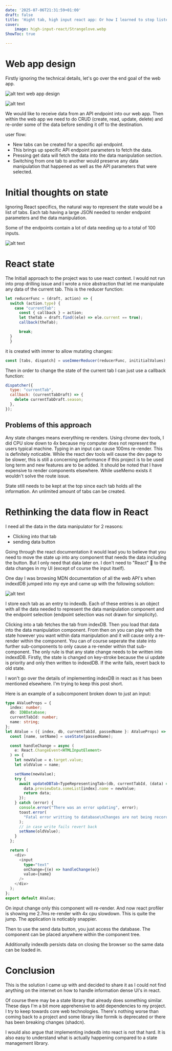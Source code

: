```yaml
---
date: '2025-07-06T21:31:59+01:00'
draft: false
title: 'Hight tab, high input react app: Or how I learned to stop listening to react docs and learn data flow.'
cover:
    image: high-input-react/Strangelove.webp
ShowToc: true

---
```


# Web app design

Firstly ignoring the technical details, let's go over the end goal of the web app. 

![alt text](/high-input-react/image-1.png)
web app design


![alt text](/high-input-react/image-2.png)

We would like to receive data from an API endpoint into our web app. Then within the web app we need to do CRUD (create, read, update, delete) and re-order some of the data before sending it off to the destination.

user flow:

- New tabs can be created for a specific api endpoint. 
- This brings up specific API endpoint parameters to fetch the data. 
- Pressing get data will fetch the data into the data manipulation section. 
- Switching from one tab to another would preserve any data manipulation that happened as well as the API parameters that were selected. 


# Initial thoughts on state


Ignoring React specifics, the natural way to represent the state would be a list of tabs. Each tab having a large JSON needed to render endpoint parameters and the data manipulation. 

Some of the endpoints contain a lot of data needing up to a total of 100 inputs. 

![alt text](/high-input-react/image-4.png)

# React state

The Initiall approach to the project was to use react context. I would not run into prop drilling issue and I wrote a nice abstraction that let me manipulate any data of the current tab. 
This is the reducer function:
```javascript
let reducerFunc = (draft, action) => {
  switch (action.type) {
    case "currentTab":
      const { callback } = action;
      let theTab = draft.find((ele) => ele.current == true);
      callback(theTab);

      break;
  }
  }

```
it is created with immer to allow mutating changes:
```javascript
const [tabs, dispatch] = useImmerReducer(reducerFunc, inititialValues);
```


Then in order to change the state of the current tab I can just use a callback function:

```javascript
dispatcher({
  type: "currentTab",
  callback: (currentTabDraft) => {
    delete currentTabDraft.season;
  },
});
```

## Problems of this approach
Any state changes means everything re-renders. Using chrome dev tools, I did CPU slow down to 4x because my computer does not represent the users typical machine. Typing in an input can cause 100ms re-render. This is definitely noticable. While the react dev tools will cause the dev page to be slower, this is still a concerning performance if this project is to be used long term and new features are to be added. It should be noted that I have expensive to render components elsewhere. While useMemo exists it wouldn't solve the route issue. 



State still needs to be kept at the top since each tab holds all the information. An unlimited amount of tabs can be created. 


# Rethinking the data flow in React

I need all the data in the data manipulator for 2 reasons: 
- Clicking into that tab 
- sending data button

Going through the react documentation it would lead you to believe that you need to move the state up into any component that needs the data including the button. But I only need that data later on. I don't need to "React" 🤯 to the data changes in my UI (except of course the input itself). 

One day I was browsing MDN documentation of all the web API's when indexdDB jumped into my eye and came up with the following solution:

![alt text](/high-input-react/image-5.png)

I store each tab as an entry to indexdb. Each of these entries is an object with all the data needed to represent the data manipulation component and the endpoint selection (endpoint selection was not drawn for simplicity). 

Clicking into a tab fetches the tab from indexDB. Then you load that data into the data manipulation component. From then on you can play with the state however you want within data manipulation and it will cause only a re-render within the component. You can of course seperate the state into further sub-components to only cause a re-render within that sub-component. The only rule is that any state change needs to be written into indexdDB. Firstly, the state is changed on key-stroke because the ui update is priority and only then written to indexdDB. If the write fails, revert back to old state. 

I won't go over the details of implementing indexDB in react as it has been mentioned elsewhere. I'm trying to keep this post short. 


Here is an example of a subcomponent broken down to just an input:

```typescript
type AValueProps = {
  index: number;
  db: IDBDatabase;
  currentTabId: number;
  name: string;
};
let AValue = ({ index, db, currentTabId, passedName }: AValueProps) => {
  const [name, setName] = useState(passedName);

  const handleChange = async (
    e: React.ChangeEvent<HTMLInputElement>
  ) => {
    let newValue = e.target.value;
    let oldValue = name;

    setName(newValue);
    try {
      await updateDBTab<TypeRepresentingTab>(db, currentTabId, (data) => {
        data.previewData.someList[index].name = newValue;
        return data;
      });
    } catch (error) {
      console.error("There was an error updating", error);
      toast.error(
        "Fatal error writting to database\nChanges are not being recorded"
      );
      // in case write fails revert back
      setName(oldValue);
    }
  };

  return (
    <div>
      <input
        type="text"
        onChange={(e) => handleChange(e)}
        value={name}
      />
    </div>
  );
};
export default AValue;
```

On input change only this component will re-render. And now react profiler is showing me 2.7ms re-render with 4x cpu slowdown. This is quite the jump. The application is noticably snappier. 

Then to use the send data button, you just access the database. The component can be placed anywhere within the component tree. 

Additionally indexdb persists data on closing the browser so the same data can be loaded in. 


# Conclusion
This is the solution I came up with and decided to share it as I could not find anything on the internet on how to handle information dense UI's in react.

Of course there may be a state library that already does something similar. These days I'm a bit more apprehensive to add dependencies to my project. I try to keep towards core web technologies. There's nothing worse than coming back to a project and some library like formik is deprecated or there has been breaking changes (shadcn). 

I would also argue that implementing indexdb into react is not that hard. It is also easy to understand what is actually happening compared to a state management library. 
